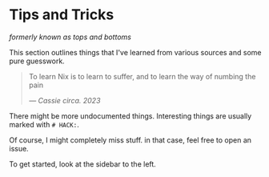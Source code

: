 # Tips and Tricks
*formerly known as tops and bottoms*

This section outlines things that I've learned from various sources and some pure guesswork.

> To learn Nix is to learn to suffer, and to learn the way of numbing the pain
>
> *— Cassie circa. 2023*

There might be more undocumented things. Interesting things are usually marked with `#‍ HACK:`.

Of course, I might completely miss stuff. in that case, feel free to open an issue.

To get started, look at the sidebar to the left.
